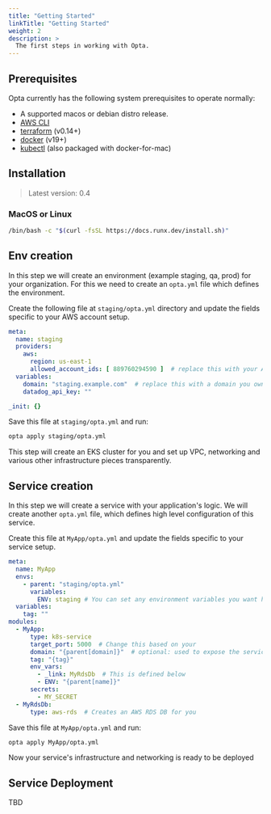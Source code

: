 ```yaml
---
title: "Getting Started"
linkTitle: "Getting Started"
weight: 2
description: >
  The first steps in working with Opta.
---
```



## Prerequisites
Opta currently has the following system prerequisites to operate normally:
* A supported macos or debian distro release.
* [AWS CLI](https://docs.aws.amazon.com/cli/latest/userguide/cli-chap-install.html)
* [terraform](https://www.terraform.io/downloads.html) (v0.14+)
* [docker](https://docker.com/products/docker-desktop) (v19+)
* [kubectl](https://kubernetes.io/docs/tasks/tools/install-kubectl/) (also packaged with 
  docker-for-mac)

## Installation
> Latest version: 0.4

### MacOS or Linux
```bash
/bin/bash -c "$(curl -fsSL https://docs.runx.dev/install.sh)"
```

## Env creation
In this step we will create an environment (example staging, qa, prod) for your organization.
For this we need to create an `opta.yml` file which defines the environment.

Create the following file at `staging/opta.yml` directory and update the fields specific to your AWS account setup.
```yaml
meta:
  name: staging
  providers:
    aws:
      region: us-east-1
      allowed_account_ids: [ 889760294590 ]  # replace this with your AWS account id
  variables:
    domain: "staging.example.com"  # replace this with a domain you own
    datadog_api_key: ""

_init: {}
```
Save this file at `staging/opta.yml` and run:
```bash
opta apply staging/opta.yml
```

This step will create an EKS cluster for you and set up VPC, networking and various other infrastructure pieces transparently.

## Service creation
In this step we will create a service with your application's logic.
We will create another `opta.yml` file, which defines high level configuration of this service.

Create this file at `MyApp/opta.yml` and update the fields specific to your service setup.

```yaml
meta:
  name: MyApp 
  envs:
    - parent: "staging/opta.yml"
      variables:
        ENV: staging # You can set any environment variables you want here
  variables:
    tag: ""
modules:
  - MyApp:
      type: k8s-service
      target_port: 5000  # Change this based on your
      domain: "{parent[domain]}"  # optional: used to expose the service to the internet at this domain
      tag: "{tag}"
      env_vars:
        - _link: MyRdsDb  # This is defined below
        - ENV: "{parent[name]}"
      secrets:
        - MY_SECRET
  - MyRdsDb:
      type: aws-rds  # Creates an AWS RDS DB for you
```

Save this file at `MyApp/opta.yml` and run:
```bash
opta apply MyApp/opta.yml
```
Now your service's infrastructure and networking is ready to be deployed

## Service Deployment
TBD
